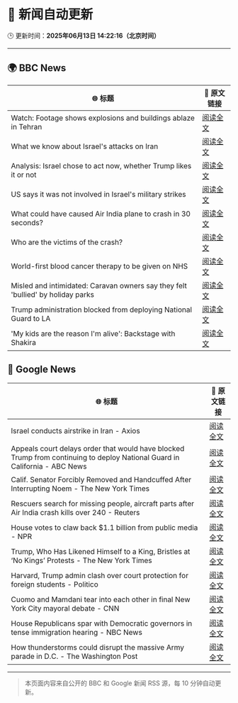 # 🧠 新闻自动更新

🕒 更新时间：**2025年06月13日 14:22:16（北京时间）**

---

## 🌍 BBC News

| 🌐 标题 | 🔗 原文链接 |
|--------|-------------|
| Watch: Footage shows explosions and buildings ablaze in Tehran | [阅读全文](https://www.bbc.com/news/videos/c20qw0xjp10o) |
| What we know about Israel's attacks on Iran | [阅读全文](https://www.bbc.com/news/articles/cdj9vj8glg2o) |
| Analysis: Israel chose to act now, whether Trump likes it or not | [阅读全文](https://www.bbc.com/news/articles/cwyw04x1kqpo) |
| US says it was not involved in Israel's military strikes | [阅读全文](https://www.bbc.com/news/articles/cm2kd2k3mv7o) |
| What could have caused Air India plane to crash in 30 seconds? | [阅读全文](https://www.bbc.com/news/articles/c626y121rxxo) |
| Who are the victims of the crash? | [阅读全文](https://www.bbc.com/news/articles/cdd28legnzvo) |
| World-first blood cancer therapy to be given on NHS | [阅读全文](https://www.bbc.com/news/articles/ckg4kj2nxjgo) |
| Misled and intimidated: Caravan owners say they felt 'bullied' by holiday parks | [阅读全文](https://www.bbc.com/news/articles/c2016lxnepno) |
| Trump administration blocked from  deploying National Guard to LA | [阅读全文](https://www.bbc.com/news/articles/cd62d8jp046o) |
| 'My kids are the reason I'm alive': Backstage with Shakira | [阅读全文](https://www.bbc.com/news/articles/cn056ky4d00o) |

## 📰 Google News

| 🌐 标题 | 🔗 原文链接 |
|--------|-------------|
| Israel conducts airstrike in Iran - Axios | [阅读全文](https://news.google.com/rss/articles/CBMie0FVX3lxTFBsbHF3WlF6V1pYd29GYXdNLUVQcHYxRzMtQUJlZzNyMzFaVC1hMl9VUDhjWHZfM3k2QmptSVZzQ0tRZHltQXNVa0FPRUN3d1NOZEFsMWthb19yRDRfTFJMeGlwMEtMb1Fmd055VGdNTXp0Q0xfM1ZqRkdOdw?oc=5) |
| Appeals court delays order that would have blocked Trump from continuing to deploy National Guard in California - ABC News | [阅读全文](https://news.google.com/rss/articles/CBMipwFBVV95cUxOZy11dmdqV1daTVpnZUczVDBKSFRJaEJveE1yc3pDQW5VZWtzQ1RDcnFKNnZKQi0wQi1RVGhlVW83M3lOblVHYWt3Z2RlTkYwNVg5cU9rb3BabXdyVU5ENWl1MVByck12MHc1T19OQUdKWDlrS2oxcWtzTEdJZlFUR2szeWVIcU45Y3EtVGM3emUyN3A1M2lBMDJ6VFJ6ckRrcU55aDZSSdIBrAFBVV95cUxNYk1Rb2NJb3puWkJIYlFYT0NJVFROZmpLMWljTkxkdkdSdENfcjRJaFpHaDlRYVI5M1RnakE3ZlFSN1RSZEM1TzF0NGwwbVZoZVhfU0lubUVjdjNpSmdicHAwTkkzdFVQNEdnZ1FGU19aaUgydndiT19pYTdSdnRITXEzN3pGZ2FFdWxtbG90V2ZMUHRPSEh4Qk9GemtFOHp3WVE4S2lnSk5iWkps?oc=5) |
| Calif. Senator Forcibly Removed and Handcuffed After Interrupting Noem - The New York Times | [阅读全文](https://news.google.com/rss/articles/CBMiiwFBVV95cUxQaGxqQVlfQnc5c2ZPQzEyUkFWcWloMlZqZFdkeXNHZTFnZ3ZqTzBjYm5QS1JPcDlQQ09od294UnJ0ZkZJUWpuTTY5cFlFc19rLVQxTXRTeG1VcnRLdXdQVFBYTktKWDFfYUlpTWE0R0Y2OUgzQUpYYlo2Y1hkVW1OSFZrTGpQVU11Wmpn?oc=5) |
| Rescuers search for missing people, aircraft parts after Air India crash kills over 240 - Reuters | [阅读全文](https://news.google.com/rss/articles/CBMi2AFBVV95cUxOelpVaDdLbzB1cE1nNkpJeEJ6MnYwOWtZZ0YzOE5ZNzk3SDIzci1GS3hxcVl3ZXRNTFE1bEl6NHJSUmViaEQ4S3FhRThpX29GQWhFbUZ4Z204S0NUM2taWExNa2EwV1NoYXJhWnNWdXpjdld6ZWdFMjljc0twRE9uazJ6VDJ0NmlMbUowZ1VvQy1GWklnc0FsWVVQc2NRNGt0MkVuRF9udGZZSmREZ21TaURFaGREUWJsbVNFdmRtVjNmNkdPOTd0elhEa3N2RDJEdk5iQXM4ZEE?oc=5) |
| House votes to claw back $1.1 billion from public media - NPR | [阅读全文](https://news.google.com/rss/articles/CBMitwFBVV95cUxNenNMWU5GN3c2QURSV21OdExXeWtlNE9kSlBkeHBPOE91dTlqQU1MTjNhOERoVGVhcVlpUGFTOGlsbHF0TjhvNTIzeDNLdkU4WS1kZkRza0VpVVVESUFqaExCN0Nxb01zcWRkbklkZTZFS3czZWtfQm1ydHVzaVd4NVNTdWo5QjN1dmxtRkJ0UHZKam1iR2c3SWM2Z0Z1bWJHWW90VUdkSDZuSGFySVE5YWJhVnp6S00?oc=5) |
| Trump, Who Has Likened Himself to a King, Bristles at ‘No Kings’ Protests - The New York Times | [阅读全文](https://news.google.com/rss/articles/CBMigAFBVV95cUxPc2lBRmxIektyRnoybGcwbGE5TllfanhleGNBT2RrclViZnIybEU4U3V2Y2VsQ2lsWDdVY2xkczV5bkFsX3FYMFctdC1XWUc4NE1rUlZaOGdlb0hVVmtEeGVUQTJoeGlJU1lFYU84aTR4RVU4dWQxeVFkTG5uTjFjaA?oc=5) |
| Harvard, Trump admin clash over court protection for foreign students - Politico | [阅读全文](https://news.google.com/rss/articles/CBMimwFBVV95cUxOWlRSQjVWWTc0dlZrQWJoZWZYVlJ2VTJhQWxGcWpLd1VUZGw4aDlDd3EwaDI2ZDFoeDg0UGlmb2s3Q0NNaWwtQTJyV1NDZDItZnRxeHVyN2V1ZlJQcElDWU8yNnl3R0F0UGczLS1GRzlwQjUyQlRfQWRRMlhyZncwVzZ3eTVGZW5ONktDZDEyQktyR3VYQ241dzNTNA?oc=5) |
| Cuomo and Mamdani tear into each other in final New York City mayoral debate - CNN | [阅读全文](https://news.google.com/rss/articles/CBMikAFBVV95cUxPNjJIYVFWeUhSd0pQRm4zY0dJd0Z5REpoanIwOENhZVE2YUdwYjFET1phMmxjdVQ1VzRtdklQTUd5VXRCZU1NMTRqUzIzdU56MnFjN0tNMVRaRHdQLXBocVV6Sk1QUVdxTXZFR1ZoQjNHdTRyUWYzdEJQWEpuSENfNW9QWjVaWEpoWGl2Ml8waU7SAZYBQVVfeXFMTWt0ai04bjVFeV9XQ1hyLWVSYzgySlg4NEl3MW8yWm1yaUdrc0MtSThnSkNCVzREZGJxV0JlaGllVmpRUVZBb3FhNERpZGZmRDRnaG8yYTJWVFlHbmYzUmZEZTB1c1NKdkZ2ZFg3UFdYYVQxVXlRVFhMQWJIeXZoUFBtaEd2NVZBdnNrcjY3cllueDAzeF93?oc=5) |
| House Republicans spar with Democratic governors in tense immigration hearing - NBC News | [阅读全文](https://news.google.com/rss/articles/CBMivwFBVV95cUxQSGhkTGg0aEhfaXJTTF81Sk9RU0tuRDBneDYzb1VhZFFJRGJuNkZnVE1PUXhyQkRPdm84UkM4eUwxNXB4bnhNMm45R0V3bDRtSUhNWS10X1NNOHVqNDVxQUc4NFZ4ZFlSaE5nc2d0Qzdza1RzTHpCeVJsamhlVUs4T19rMEY5ODNNdDJWM2ZKZGlOT3NYZzVia0w1QXc4NUM2TXhza3JCNzBwa05MaHFNclRPTWExZzRwWE41dUk3a9IBVkFVX3lxTE5kMVlERHptc0s4bl9TOVVfM0VOQ1VnWE0ycG5Xek14Qml2V0NyUXpzNERwaENTenk3U21DdGl5V3NLTnZkLUZucUdHeXJsd3JDOWp5RDd3?oc=5) |
| How thunderstorms could disrupt the massive Army parade in D.C. - The Washington Post | [阅读全文](https://news.google.com/rss/articles/CBMikgFBVV95cUxNZmN3enRFNUZoNG1oUTV1cmIwZFVvVnZpbE11R281a0xjamFzeTdiZmJ4a2U2WGJ4YWdqcmxPejZuOXRNNEtWc3d6R2lhQzlma3VjQVM4RlVhZ0FtOVpBeEg5RzNpZFZlNHpVYmlocU5JUWlpUlJfYTlWSkY1a0pId3B5TE9RLWdKbVZXSUpGd1hDQQ?oc=5) |

---
> 本页面内容来自公开的 BBC 和 Google 新闻 RSS 源，每 10 分钟自动更新。